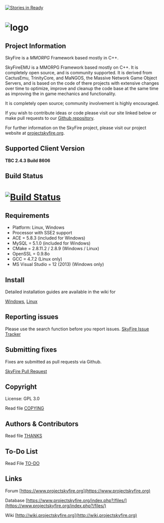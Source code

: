 [![Stories in Ready](https://badge.waffle.io/SkyFire243/Core.png?label=ready&title=Ready)](https://waffle.io/SkyFire243/Core)
# ![logo](http://www.projectskyfire.org/public/style_images/15_14_skyfire_logo.png)

## Project Information
SkyFire is a *MMORPG* Framework based mostly in C++.

SkyFireEMU is a MMORPG Framework based mostly on C++. It is completely 
open source, and is community supported. It is derived
from CactusEmu, TrinityCore, and MaNGOS, the Massive Network Game Object Servers, 
and is based on the code of there projects with extensive changes over time to optimize, 
improve and cleanup the code base at the same time as improving the in game mechanics
and functionality.

It is completely open source; community involvement is highly encouraged.

If you wish to contribute ideas or code please visit our site linked below or
make pull requests to our 
[Github repository](https://github.com/ProjectSkyfire/SkyFire.548).

For further information on the SkyFire project, please visit our project website at 
[projectskyfire.org](http://www.projectskyfire.org).

## Supported Client Version
**TBC 2.4.3 Build 8606**

## Build Status
# [![Build Status](https://travis-ci.org/SkyFire243/Core.svg?branch=master)](https://travis-ci.org/SkyFire243/Core)

## Requirements
+ Platform: Linux, Windows
+ Processor with SSE2 support
+ ACE = 5.8.3 (included for Windows)
+ MySQL = 5.1.0 (included for Windows)
+ CMake = 2.8.11.2 / 2.8.9 (Windows / Linux)
+ OpenSSL = 0.9.8o
+ GCC = 4.7.2 (Linux only)
+ MS Visual Studio = 12 (2013) (Windows only)

## Install
Detailed installation guides are available in the wiki for

[Windows](http://wiki.projectskyfire.org/index.php?title=Installation_Windows),
[Linux](http://wiki.projectskyfire.org/index.php?title=Installation_Linux)

## Reporting issues
Please use the search function before you report issues.
[SkyFire Issue Tracker](https://github.com/SkyFire243/Core/issues)

## Submitting fixes
Fixes are submitted as pull requests via Github.

[SkyFire Pull Request](https://github.com/SkyFire243/Core/pulls)

## Copyright
License: GPL 3.0

Read file [COPYING](COPYING.md)

## Authors &amp; Contributors
Read file [THANKS](THANKS.md)

## To-Do List
Read File [TO-DO](TODO.md)

## Links
Forum [https://www.projectskyfire.org](https://www.projectskyfire.org)

Database [https://www.projectskyfire.org/index.php?/files/](https://www.projectskyfire.org/index.php?/files/)

Wiki [http://wiki.projectskyfire.org](http://wiki.projectskyfire.org)